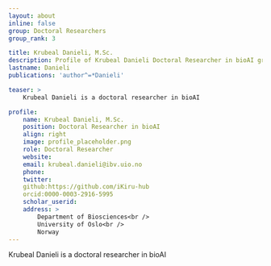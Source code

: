 ```yaml
---
layout: about
inline: false
group: Doctoral Researchers
group_rank: 3

title: Krubeal Danieli, M.Sc.
description: Profile of Krubeal Danieli Doctoral Researcher in bioAI group.
lastname: Danieli
publications: 'author^=*Danieli'

teaser: >
    Krubeal Danieli is a doctoral researcher in bioAI

profile:
    name: Krubeal Danieli, M.Sc.
    position: Doctoral Researcher in bioAI  
    align: right
    image: profile_placeholder.png
    role: Doctoral Researcher
    website: 
    email: krubeal.danieli@ibv.uio.no
    phone: 
    twitter: 
    github:https://github.com/iKiru-hub
    orcid:0000-0003-2916-5995
    scholar_userid:
    address: >
        Department of Biosciences<br />
        University of Oslo<br />   
        Norway
---
```


Krubeal Danieli is a doctoral researcher in bioAI

